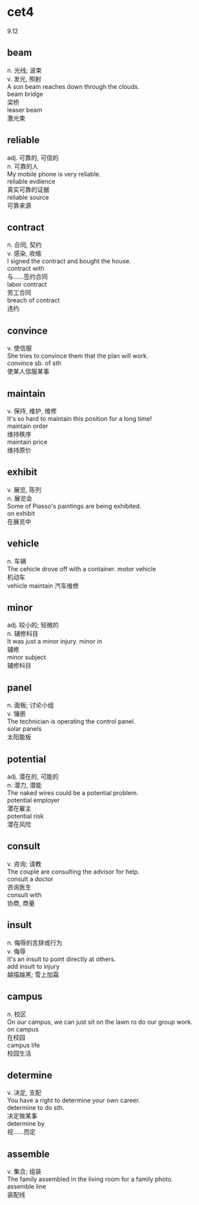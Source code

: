 # cet4

9.12

## beam

n. 光线; 波束  
v. 发光, 照射  
A sun beam reaches down through the clouds.  
beam bridge  
梁桥  
leaser beam  
激光束

## reliable

adj. 可靠的, 可信的  
n. 可靠的人  
My mobile phone is very reliable.  
reliable evdience  
真实可靠的证据  
reliable source  
可靠来源

## contract

n. 合同, 契约  
v. 感染, 收缩  
I signed the contract and bought the house.  
contract with  
与……签约合同  
labor contract  
劳工合同  
breach of contract  
违约

## convince

v. 使信服  
She tries to convince them that the plan will work.  
convince sb. of sth  
使某人信服某事

## maintain

v. 保持, 维护, 维修  
It's so hard to maintain this position for a long time!  
maintain order  
维持秩序  
maintain price  
维持原价

## exhibit

v. 展览, 陈列  
n. 展览会  
Some of Piasso's paintings are being exhibited.  
on exhibit  
在展览中

## vehicle

n. 车辆  
The cehicle drove off with a container.
motor vehicle  
机动车  
vehicle maintain
汽车维修

## minor

adj. 较小的; 轻微的  
n. 辅修科目  
It was just a minor injury.
minor in  
辅修  
minor subject  
辅修科目

## panel

n. 面板; 讨论小组  
v. 镶嵌  
The technician is operating the control panel.  
solar panels  
太阳能板

## potential

adj. 潜在的, 可能的  
n. 潜力, 潜能  
The naked wires could be a potential problem.  
potential employer  
潜在雇主  
potential risk  
潜在风险  

## consult

v. 咨询; 请教  
The couple are consulting the advisor for help.  
consult a doctor  
咨询医生  
consult with  
协商, 商量

## insult

n. 侮辱的言辞或行为  
v. 侮辱  
It's an insult to point directly at others.  
add insult to injury  
越描越黑; 雪上加霜  

## campus

n. 校区  
On our campus, we can just sit on the lawn ro do our group work.  
on campus  
在校园  
campus life  
校园生活

## determine

v. 决定, 支配  
You have a right to determine your own career.  
determine to do sth.  
决定做某事  
determine by  
视……而定

## assemble

v. 集合; 组装  
The family assembled in the living room for a family photo.  
assemble line  
装配线
